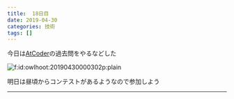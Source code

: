 ```yaml
---
title:  18日目
date: 2019-04-30
categories: 技術
tags: []
---
```

<p>今日は<a class="keyword" href="http://d.hatena.ne.jp/keyword/AtCoder">AtCoder</a>の過去問をやるなどした</p><p><span itemscope itemtype="http://schema.org/Photograph"><img src="https://cdn-ak.f.st-hatena.com/images/fotolife/o/owlhoot/20190430/20190430000302.png" alt="f:id:owlhoot:20190430000302p:plain" title="f:id:owlhoot:20190430000302p:plain" class="hatena-fotolife" itemprop="image"></span></p><p>明日は昼頃からコンテストがあるようなので参加しよう</p>

-----
